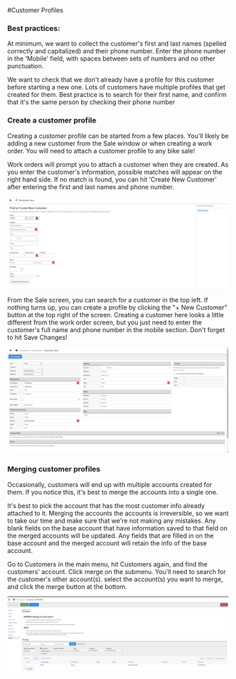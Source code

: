 #Customer Profiles

### Best practices:
At minimum, we want to collect the customer's first and last names (spelled correctly and capitalized) and their phone number. Enter the phone number in the 'Mobile' field, with spaces between sets of numbers and no other punctuation.

We want to check that we don't already have a profile for this customer before starting a new one. Lots of customers have multiple profiles that get created for them. Best practice is to search for their first name, and confirm that it's the same person by checking their phone number

### Create a customer profile 
Creating a customer profile can be started from a few places. You'll likely be adding a new customer from the Sale window or when creating a work order. You will need to attach a customer profile to any bike sale!

Work orders will prompt you to attach a customer when they are created. As you enter the customer's information, possible matches will appear on the right hand side. If no match is found, you can hit 'Create New Customer' after entering the first and last names and phone number.

![image](images\CustProf2.png)

From the Sale screen, you can search for a customer in the top left. If nothing turns up, you can create a profile by clicking the "+ New Customer" button at the top right of the screen. Creating a customer here looks a little different from the work order screen, but you just need to enter the customer's full name and phone number in the mobile section. Don't forget to hit Save Changes! 

![image](images\CustProf1.png)

### Merging customer profiles

Occasionally, customers will end up with multiple accounts created for them. If you notice this, it's best to merge the accounts into a single one.

It's best to pick the account that has the most customer info already attached to it. Merging the accounts the accounts is irreversible, so we want to take our time and make sure that we're not making any mistakes. Any blank fields on the base account that have information saved to that field on the merged accounts will be updated. Any fields that are filled in on the base account and the merged account will retain the info of the base account.

Go to Customers in the main menu, hit Customers again, and find the customers' account. Click merge on the submenu. You'll need to search for the customer's other account(s). select the account(s) you want to merge, and click the merge button at the bottom.

![image](images\mergeaccount.png) 